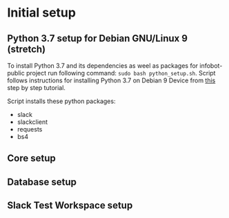 # Initial setup

## Python 3.7 setup for Debian GNU/Linux 9 (stretch)

To install Python 3.7 and its dependencies as weel as packages for infobot-public
project run following command:
`sudo bash python_setup.sh`. Script follows instructions for installing Python
3.7 on Debian 9 Device from [this](https://linuxize.com/post/how-to-install-python-3-7-on-debian-9/)
step by step tutorial.

Script installs these python packages:
* slack
* slackclient
* requests
* bs4

## Core setup



## Database setup


## Slack Test Workspace setup